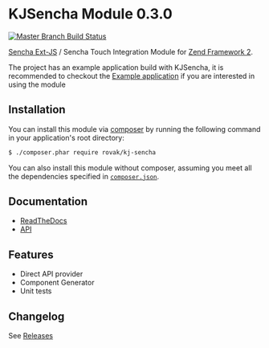 KJSencha Module 0.3.0
=====================
[![Master Branch Build Status](https://secure.travis-ci.org/Rovak/KJSencha.png?branch=master)](http://travis-ci.org/Rovak/KJSencha)

[Sencha Ext-JS](http://www.sencha.com/products/extjs/) / Sencha Touch Integration Module
for [Zend Framework 2](http://framework.zend.com/).

The project has an example application build with KJSencha, it is recommended
to checkout the [Example application](https://github.com/Rovak/KJSenchaExample) if you
are interested in using the module

## Installation

You can install this module via [composer](https://getcomposer.org/) by running the following
command in your application's root directory:

```sh
$ ./composer.phar require rovak/kj-sencha
```

You can also install this module without composer, assuming you meet all the dependencies
specified in [`composer.json`](https://github.com/Rovak/KJSencha/blob/master/composer.json).

## Documentation

- [ReadTheDocs](http://kjsencha.readthedocs.org/)
- [API](http://ci.razko.nl/job/KJSencha/Documentation/index.html)

## Features

- Direct API provider
- Component Generator
- Unit tests

Changelog
----------

See [Releases](https://github.com/Rovak/KJSencha/releases)
